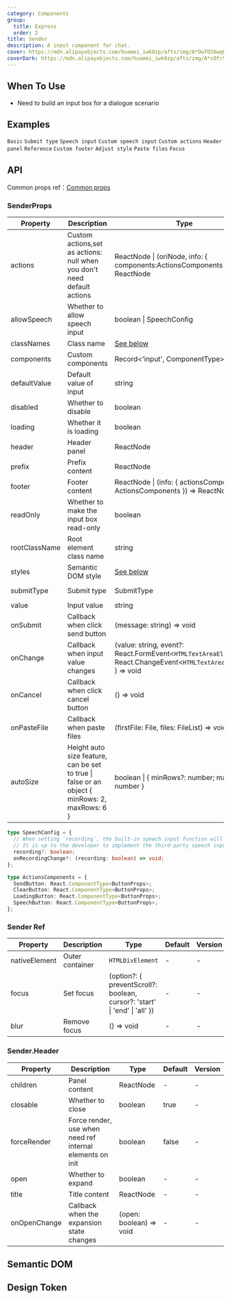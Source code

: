 ```yaml
---
category: Components
group:
  title: Express
  order: 2
title: Sender
description: A input component for chat.
cover: https://mdn.alipayobjects.com/huamei_iwk9zp/afts/img/A*OwTOS6wqFIsAAAAAAAAAAAAADgCCAQ/original
coverDark: https://mdn.alipayobjects.com/huamei_iwk9zp/afts/img/A*cOfrS4fVkOMAAAAAAAAAAAAADgCCAQ/original
---
```


## When To Use

- Need to build an input box for a dialogue scenario

## Examples

<!-- prettier-ignore -->
<code src="./demo/basic.tsx">Basic</code>
<code src="./demo/submitType.tsx">Submit type</code>
<code src="./demo/speech.tsx">Speech input</code>
<code src="./demo/speech-custom.tsx">Custom speech input</code>
<code src="./demo/actions.tsx">Custom actions</code>
<code src="./demo/header.tsx">Header panel</code>
<code src="./demo/header-fixed.tsx">Reference</code>
<code src="./demo/footer.tsx">Custom footer</code>
<code src="./demo/send-style.tsx">Adjust style</code>
<code src="./demo/paste-image.tsx">Paste files</code>
<code src="./demo/focus.tsx">Focus</code>

## API

Common props ref：[Common props](/docs/react/common-props)

### SenderProps

| Property | Description | Type | Default | Version |
| --- | --- | --- | --- | --- |
| actions | Custom actions,set as actions: null when you don't need default actions | ReactNode \| (oriNode, info: { components:ActionsComponents }) => ReactNode | - | - |
| allowSpeech | Whether to allow speech input | boolean \| SpeechConfig | false | - |
| classNames | Class name | [See below](#semantic-dom) | - | - |
| components | Custom components | Record<'input', ComponentType> | - | - |
| defaultValue | Default value of input | string | - | - |
| disabled | Whether to disable | boolean | false | - |
| loading | Whether it is loading | boolean | false | - |
| header | Header panel | ReactNode | - | - |
| prefix | Prefix content | ReactNode | - | - |
| footer | Footer content | ReactNode \| (info: { actionsComponents: ActionsComponents }) => ReactNode | - | - |
| readOnly | Whether to make the input box read-only | boolean | false | - |
| rootClassName | Root element class name | string | - | - |
| styles | Semantic DOM style | [See below](#semantic-dom) | - | - |
| submitType | Submit type | SubmitType | `enter` \| `shiftEnter` | - |
| value | Input value | string | - | - |
| onSubmit | Callback when click send button | (message: string) => void | - | - |
| onChange | Callback when input value changes | (value: string, event?: React.FormEvent<`HTMLTextAreaElement`> \| React.ChangeEvent<`HTMLTextAreaElement`> ) => void | - | - |
| onCancel | Callback when click cancel button | () => void | - | - |
| onPasteFile | Callback when paste files | (firstFile: File, files: FileList) => void | - | - |
| autoSize | Height auto size feature, can be set to true \| false or an object { minRows: 2, maxRows: 6 } | boolean \| { minRows?: number; maxRows?: number } | { maxRows: 8 } | - |

```typescript | pure
type SpeechConfig = {
  // When setting `recording`, the built-in speech input function will be disabled.
  // It is up to the developer to implement the third-party speech input function.
  recording?: boolean;
  onRecordingChange?: (recording: boolean) => void;
};
```

```typescript | pure
type ActionsComponents = {
  SendButton: React.ComponentType<ButtonProps>;
  ClearButton: React.ComponentType<ButtonProps>;
  LoadingButton: React.ComponentType<ButtonProps>;
  SpeechButton: React.ComponentType<ButtonProps>;
};
```

### Sender Ref

| Property | Description | Type | Default | Version |
| --- | --- | --- | --- | --- |
| nativeElement | Outer container | `HTMLDivElement` | - | - |
| focus | Set focus | (option?: { preventScroll?: boolean, cursor?: 'start' \| 'end' \| 'all' }) | - | - |
| blur | Remove focus | () => void | - | - |

### Sender.Header

| Property | Description | Type | Default | Version |
| --- | --- | --- | --- | --- |
| children | Panel content | ReactNode | - | - |
| closable | Whether to close | boolean | true | - |
| forceRender | Force render, use when need ref internal elements on init | boolean | false | - |
| open | Whether to expand | boolean | - | - |
| title | Title content | ReactNode | - | - |
| onOpenChange | Callback when the expansion state changes | (open: boolean) => void | - | - |

## Semantic DOM

<code src="./demo/_semantic.tsx" simplify="true"></code>

## Design Token

<ComponentTokenTable component="Sender"></ComponentTokenTable>
